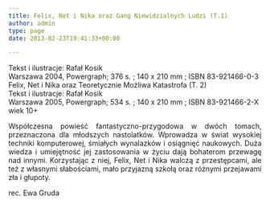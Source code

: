 ```yaml
---
title: Felix, Net i Nika oraz Gang Niewidzialnych Ludzi (T.1)
author: admin
type: page
date: 2013-02-23T19:41:33+00:00

---
```

<p style="text-align: justify;">
  Tekst i ilustracje: Rafał Kosik<br /> Warszawa 2004, Powergraph; 376 s. ; 140 x 210 mm ; ISBN 83-921466-0-3<br /> Felix, Net i Nika oraz Teoretycznie Możliwa Katastrofa (T. 2)<br /> Tekst i ilustracje: Rafał Kosik<br /> Warszawa 2005, Powergraph; 534 s. ; 140 x 210 mm ; ISBN 83-921466-2-X<br /> wiek 10+
</p>

<p style="text-align: justify;">
  Współczesna powieść fantastyczno-przygodowa w dwóch tomach, przeznaczona dla młodszych nastolatków. Wprowadza w świat wysokiej techniki komputerowej, śmiałych wynalazków i osiągnięć naukowych. Duża wiedza i umiejętność jej zastosowania w życiu dają bohaterom przewagę nad innymi. Korzystając z niej, Felix, Net i Nika walczą z przestępcami, ale też z własnymi słabościami, mało przyjazną szkołą oraz różnymi przejawami zła i głupoty.
</p>

<p style="text-align: justify;">
  rec. Ewa Gruda
</p>